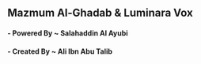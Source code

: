 ## Mazmum Al-Ghadab & Luminara Vox


<h4> - Powered By ~ Salahaddin Al Ayubi </h4>
<h4> - Created By ~ Ali Ibn Abu Talib </h4>



